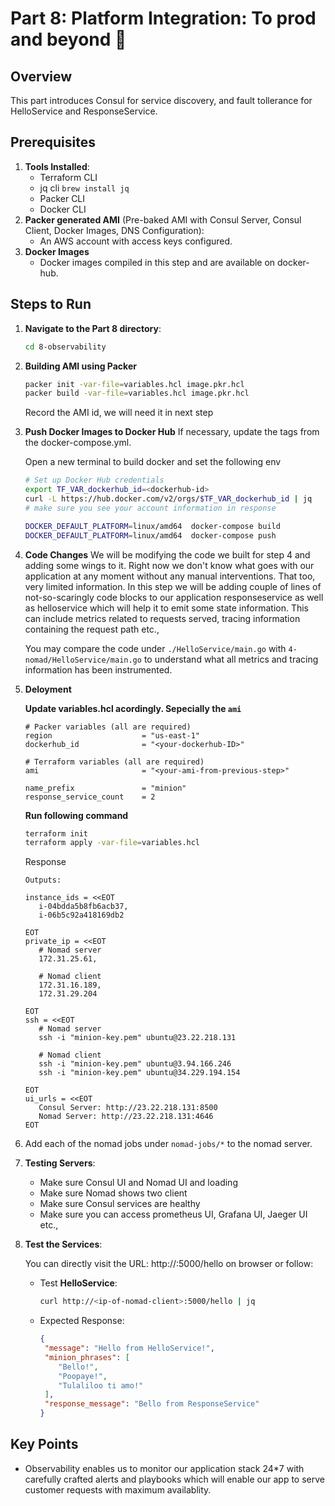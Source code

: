 
# Part 8: Platform Integration: To prod and beyond 🚀 

## Overview
This part introduces Consul for service discovery, and fault tollerance for HelloService and ResponseService.

## Prerequisites
1. **Tools Installed**:
   - Terraform CLI
   - jq cli `brew install jq`
   - Packer CLI
   - Docker CLI
2. **Packer generated AMI** (Pre-baked AMI with Consul Server, Consul Client, Docker Images, DNS Configuration):
   - An AWS account with access keys configured.
3. **Docker Images**
   - Docker images compiled in this step and are available on docker-hub.

## Steps to Run

1. **Navigate to the Part 8 directory**:
   ```bash
   cd 8-observability
   ```

2. **Building AMI using Packer**
   ```bash
   packer init -var-file=variables.hcl image.pkr.hcl
   packer build -var-file=variables.hcl image.pkr.hcl
   ```

   Record the AMI id, we will need it in next step

3. **Push Docker Images to Docker Hub**
   If necessary, update the tags from the docker-compose.yml.

   Open a new terminal to build docker and set the following env

   ```bash
   # Set up Docker Hub credentials  
   export TF_VAR_dockerhub_id=<dockerhub-id>
   curl -L https://hub.docker.com/v2/orgs/$TF_VAR_dockerhub_id | jq
   # make sure you see your account information in response

   DOCKER_DEFAULT_PLATFORM=linux/amd64  docker-compose build
   DOCKER_DEFAULT_PLATFORM=linux/amd64  docker-compose push

   ```

4. **Code Changes**
   We will be modifying the code we built for step 4 and adding some wings to it.
   Right now we don't know what goes with our application at any moment without any manual interventions. That too, very limited information.
   In this step we will be adding couple of lines of not-so-scaringly code blocks to our application responseservice as well as helloservice which will
   help it to emit some state information. This can include metrics related to requests served, tracing information containing the request path etc.,

   You may compare the code under `./HelloService/main.go` with `4-nomad/HelloService/main.go` to understand what all metrics and tracing information has been instrumented.

5. **Deloyment**
   
   **Update variables.hcl acordingly. Sepecially the `ami`**
   ```hcl
   # Packer variables (all are required)
   region                    = "us-east-1"
   dockerhub_id              = "<your-dockerhub-ID>"

   # Terraform variables (all are required)
   ami                       = "<your-ami-from-previous-step>"

   name_prefix               = "minion"
   response_service_count    = 2
   ```
   
   **Run following command**
   ```bash
   terraform init
   terraform apply -var-file=variables.hcl
   ```
   Response
   ```
   Outputs:

   instance_ids = <<EOT
      i-04bdda5b8fb6acb37,
      i-06b5c92a418169db2

   EOT
   private_ip = <<EOT
      # Nomad server
      172.31.25.61,

      # Nomad client
      172.31.16.189,
      172.31.29.204

   EOT
   ssh = <<EOT
      # Nomad server
      ssh -i "minion-key.pem" ubuntu@23.22.218.131

      # Nomad client
      ssh -i "minion-key.pem" ubuntu@3.94.166.246
      ssh -i "minion-key.pem" ubuntu@34.229.194.154

   EOT
   ui_urls = <<EOT
      Consul Server: http://23.22.218.131:8500
      Nomad Server: http://23.22.218.131:4646
   EOT
   ```

6. Add each of the nomad jobs under `nomad-jobs/*` to the nomad server.

7. **Testing Servers**:
   - Make sure Consul UI and Nomad UI and loading
   - Make sure Nomad shows two client
   - Make sure Consul services are healthy
   - Make sure you can access prometheus UI, Grafana UI, Jaeger UI etc.,


8. **Test the Services**:

   You can directly visit the URL: http://<ip-of-nomad-client>:5000/hello on browser or follow:
   - Test **HelloService**:
     ```bash
     curl http://<ip-of-nomad-client>:5000/hello | jq
     ```
   - Expected Response:
     ```json
     {
      "message": "Hello from HelloService!",
      "minion_phrases": [
         "Bello!",
         "Poopaye!",
         "Tulaliloo ti amo!"
      ],
      "response_message": "Bello from ResponseService"
     }
     ```


## Key Points
- Observability enables us to monitor our application stack 24*7 with carefully crafted alerts and playbooks which will enable our app to serve customer requests with maximum availablity.
